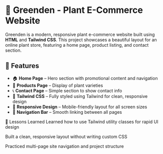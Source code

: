 # 🌿 Greenden - Plant E-Commerce Website

Greenden is a modern, responsive plant e-commerce website built using **HTML** and **Tailwind CSS**. This project showcases a beautiful layout for an online plant store, featuring a home page, product listing, and contact section.

## 🚀 Features

- 🏠 **Home Page** – Hero section with promotional content and navigation
- 🌱 **Products Page** – Display of plant varieties
- 📞 **Contact Page** – Simple section to show contact info
- 🎨 **Tailwind CSS** – Fully styled using Tailwind for clean, responsive design
- 📱 **Responsive Design** – Mobile-friendly layout for all screen sizes
- 🔗 **Navigation Bar** – Smooth linking between all pages

🧠 Lessons Learned
Learned how to use Tailwind utility classes for rapid UI design

Built a clean, responsive layout without writing custom CSS

Practiced multi-page site navigation and project structure



